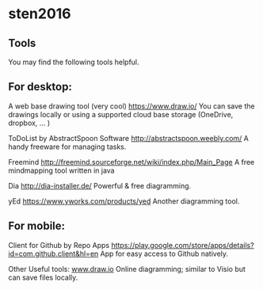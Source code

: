 # sten2016

## Tools
You may find the following tools helpful.

For desktop:
-----------
A web base drawing tool (very cool)
https://www.draw.io/
You can save the drawings locally or using a supported cloud base storage (OneDrive, dropbox, ... )

ToDoList by AbstractSpoon Software
http://abstractspoon.weebly.com/
A handy freeware for managing tasks.

Freemind
http://freemind.sourceforge.net/wiki/index.php/Main_Page
A free mindmapping tool written in java

Dia
http://dia-installer.de/
Powerful & free diagramming.

yEd
https://www.yworks.com/products/yed
Another diagramming tool.

For mobile:
----------
Client for Github by Repo Apps
https://play.google.com/store/apps/details?id=com.github.client&hl=en
App for easy access to Github natively.


Other Useful tools:
www.draw.io
Online diagramming; similar to Visio but can save files locally.
